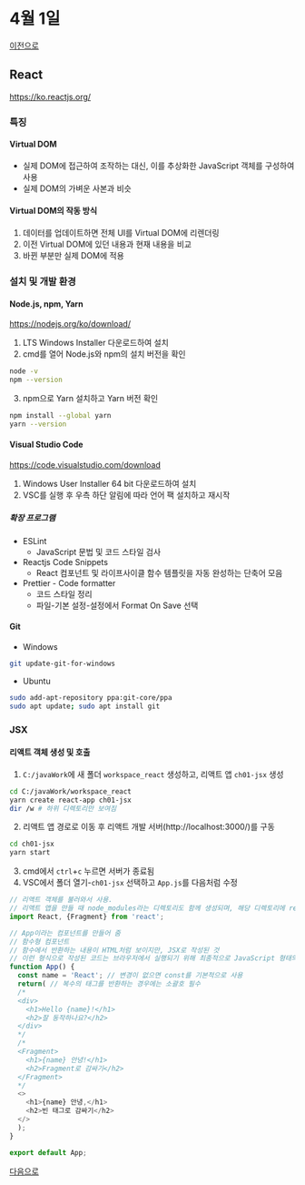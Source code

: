 # 4월 1일

[이전으로](0331.md)

## React

https://ko.reactjs.org/

### 특징

#### Virtual DOM

- 실제 DOM에 접근하여 조작하는 대신, 이를 추상화한 JavaScript 객체를 구성하여 사용
- 실제 DOM의 가벼운 사본과 비슷

#### Virtual DOM의 작동 방식

1. 데이터를 업데이트하면 전체 UI를 Virtual DOM에 리렌더링
2. 이전 Virtual DOM에 있던 내용과 현재 내용을 비교
3. 바뀐 부분만 실제 DOM에 적용

### 설치 및 개발 환경

#### Node.js, npm, Yarn

https://nodejs.org/ko/download/

1. LTS Windows Installer 다운로드하여 설치
2. cmd를 열어 Node.js와 npm의 설치 버전을 확인
```sh
node -v
npm --version
```
3. npm으로 Yarn 설치하고 Yarn 버전 확인
```sh
npm install --global yarn
yarn --version
```

#### Visual Studio Code

https://code.visualstudio.com/download

1. Windows User Installer 64 bit 다운로드하여 설치
2. VSC를 실행 후 우측 하단 알림에 따라 언어 팩 설치하고 재시작

##### 확장 프로그램

- ESLint
	+ JavaScript 문법 및 코드 스타일 검사
- Reactjs Code Snippets
	+ React 컴포넌트 및 라이프사이클 함수 템플릿을 자동 완성하는 단축어 모음
- Prettier - Code formatter
	+ 코드 스타일 정리
	+ 파일-기본 설정-설정에서 Format On Save 선택

#### Git

- Windows
```sh
git update-git-for-windows
```
- Ubuntu
```sh
sudo add-apt-repository ppa:git-core/ppa
sudo apt update; sudo apt install git
```

### JSX

#### 리액트 객체 생성 및 호출

1. `C:/javaWork`에 새 폴더 `workspace_react` 생성하고, 리액트 앱 `ch01-jsx` 생성
```sh
cd C:/javaWork/workspace_react
yarn create react-app ch01-jsx
dir /w # 하위 디렉토리만 보여짐
```
2. 리액트 앱 경로로 이동 후 리액트 개발 서버(http://localhost:3000/)를 구동
```sh
cd ch01-jsx
yarn start
```
3. cmd에서 `ctrl`+`c` 누르면 서버가 종료됨
4. VSC에서 폴더 열기-`ch01-jsx` 선택하고 `App.js`를 다음처럼 수정
```js
// 리액트 객체를 불러와서 사용.
// 리액트 앱을 만들 때 node_modules라는 디렉토리도 함께 생성되며, 해당 디렉토리에 react 모듈이 설치됨
import React, {Fragment} from 'react';

// App이라는 컴포넌트를 만들어 줌
// 함수형 컴포넌트
// 함수에서 반환하는 내용이 HTML처럼 보이지만, JSX로 작성된 것
// 이런 형식으로 작성된 코드는 브라우저에서 실행되기 위해 최종적으로 JavaScript 형태의 코드로 변환됨
function App() {
  const name = 'React'; // 변경이 없으면 const를 기본적으로 사용
  return( // 복수의 태그를 반환하는 경우에는 소괄호 필수
  /*
  <div>
    <h1>Hello {name}!</h1>
    <h2>잘 동작하나요?</h2>
  </div>
  */
  /*
  <Fragment>
    <h1>{name} 안녕!</h1>
    <h2>Fragment로 감싸기</h2>
  </Fragment>
  */
  <>
    <h1>{name} 안녕,</h1>
    <h2>빈 태그로 감싸기</h2>
  </>
  );
}

export default App;
```

[다음으로](0404.md)